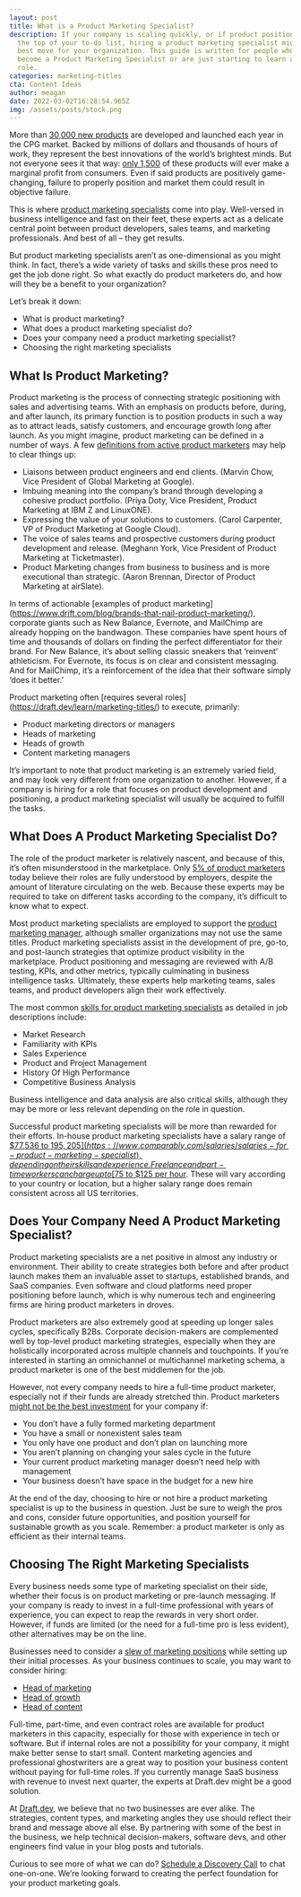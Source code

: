 ```yaml
---
layout: post
title: What is a Product Marketing Specialist?
description: If your company is scaling quickly, or if product positioning is at
  the top of your to-do list, hiring a product marketing specialist might be the
  best move for your organization. This guide is written for people who want to
  become a Product Marketing Specialist or are just starting to learn about the
  role.
categories: marketing-titles
cta: Content Ideas
author: meagan
date: 2022-03-02T16:28:54.965Z
img: /assets/posts/stock.png
---
```

More than [30,000 new products](https://www.forbes.com/sites/shamahyder/2019/10/17/how-to-launch-a-new-product-or-service-what-the-latest-research-teaches-us-about-successful-launches/) are developed and launched each year in the CPG market. Backed by millions of dollars and thousands of hours of work, they represent the best innovations of the world’s brightest minds. But not everyone sees it that way: [only 1,500](https://www.inc.com/marc-emmer/95-percent-of-new-products-fail-here-are-6-steps-to-make-sure-yours-dont.html) of these products will ever make a marginal profit from consumers. Even if said products are positively game-changing, failure to properly position and market them could result in objective failure.

This is where [product marketing specialists](https://www.trychameleon.com/blog/what-is-product-marketing) come into play. Well-versed in business intelligence and fast on their feet, these experts act as a delicate central point between product developers, sales teams, and marketing professionals. And best of all – they get results.

But product marketing specialists aren’t as one-dimensional as you might think. In fact, there’s a wide variety of tasks and skills these pros need to get the job done right. So what exactly do product marketers do, and how will they be a benefit to your organization?

Let’s break it down:

* What is product marketing?
* What does a product marketing specialist do?
* Does your company need a product marketing specialist?
* Choosing the right marketing specialists

## What Is Product Marketing?

Product marketing is the process of connecting strategic positioning with sales and advertising teams. With an emphasis on products before, during, and after launch, its primary function is to position products in such a way as to attract leads, satisfy customers, and encourage growth long after launch.
As you might imagine, product marketing can be defined in a number of ways. A few [definitions from active product marketers](https://www.productmarketingalliance.com/what-is-product-marketing/) may help to clear things up:

* Liaisons between product engineers and end clients. (Marvin Chow, Vice President of Global Marketing at Google).
* Imbuing meaning into the company’s brand through developing a cohesive product portfolio. (Priya Doty, Vice President, Product Marketing at IBM Z and LinuxONE).
* Expressing the value of your solutions to customers. (Carol Carpenter, VP of Product Marketing at Google Cloud).
* The voice of sales teams and prospective customers during product development and release. (Meghann York, Vice President of Product Marketing at Ticketmaster).
* Product Marketing changes from business to business and is more executional than strategic. (Aaron Brennan, Director of Product Marketing at airSlate).

In terms of actionable \[examples of product marketing](<https://www.drift.com/blog/brands-that-nail-product-marketing/>), corporate giants such as New Balance, Evernote, and MailChimp are already hopping on the bandwagon. These companies have spent hours of time and thousands of dollars on finding the perfect differentiator for their brand. For New Balance, it’s about selling classic sneakers that ‘reinvent’ athleticism. For Evernote, its focus is on clear and consistent messaging. And for MailChimp, it’s a reinforcement of the idea that their software simply ‘does it better.’

Product marketing often \[requires several roles](<https://draft.dev/learn/marketing-titles/>) to execute, primarily:

* Product marketing directors or managers
* Heads of marketing
* Heads of growth
* Content marketing managers

It’s important to note that product marketing is an extremely varied field, and may look very different from one organization to another. However, if a company is hiring for a role that focuses on product development and positioning, a product marketing specialist will usually be acquired to fulfill the tasks.

## What Does A Product Marketing Specialist Do?

The role of the product marketer is relatively nascent, and because of this, it’s often misunderstood in the marketplace. Only [5% of product marketers](https://www.productmarketingalliance.com/state-of-product-marketing-2020/) today believe their roles are fully understood by employers, despite the amount of literature circulating on the web. Because these experts may be required to take on different tasks according to the company, it’s difficult to know what to expect.

Most product marketing specialists are employed to support the [product marketing manager](https://userguiding.com/blog/product-marketing-manager-career-path/), although smaller organizations may not use the same titles. Product marketing specialists assist in the development of pre, go-to, and post-launch strategies that optimize product visibility in the marketplace. Product positioning and messaging are reviewed with A/B testing, KPIs, and other metrics, typically culminating in business intelligence tasks. Ultimately, these experts help marketing teams, sales teams, and product developers align their work effectively.

The most common [skills for product marketing specialists](https://www.zippia.com/product-marketing-specialist-jobs/skills/) as detailed in job descriptions include:

* Market Research
* Familiarity with KPIs
* Sales Experience
* Product and Project Management
* History Of High Performance
* Competitive Business Analysis

Business intelligence and data analysis are also critical skills, although they may be more or less relevant depending on the role in question.

Successful product marketing specialists will be more than rewarded for their efforts. In-house product marketing specialists have a salary range of [$77,536 to $195,205](https://www.comparably.com/salaries/salaries-for-product-marketing-specialist), depending on their skills and experience. Freelance and part-time workers can charge up to [$75 to $125 per hour](https://www.growthcollective.com/services/product-marketing-consultant). These will vary according to your country or location, but a higher salary range does remain consistent across all US territories.

## Does Your Company Need A Product Marketing Specialist?

Product marketing specialists are a net positive in almost any industry or environment. Their ability to create strategies both before and after product launch makes them an invaluable asset to startups, established brands, and SaaS companies. Even software and cloud platforms need proper positioning before launch, which is why numerous tech and engineering firms are hiring product marketers in droves.

Product marketers are also extremely good at speeding up longer sales cycles, specifically B2Bs. Corporate decision-makers are complemented well by top-level product marketing strategies, especially when they are holistically incorporated across multiple channels and touchpoints. If you’re interested in starting an omnichannel or multichannel marketing schema, a product marketer is one of the best middlemen for the job.

However, not every company needs to hire a full-time product marketer, especially not if their funds are already stretched thin. Product marketers [might not be the best investment](https://medium.com/product-launch-before-and-after/when-to-hire-your-product-marketing-manager-70a1ae13535e) for your company if:

* You don’t have a fully formed marketing department
* You have a small or nonexistent sales team
* You only have one product and don’t plan on launching more
* You aren’t planning on changing your sales cycle in the future
* Your current product marketing manager doesn’t need help with management
* Your business doesn’t have space in the budget for a new hire

At the end of the day, choosing to hire or not hire a product marketing specialist is up to the business in question. Just be sure to weigh the pros and cons, consider future opportunities, and position yourself for sustainable growth as you scale. Remember: a product marketer is only as efficient as their internal teams.

## Choosing The Right Marketing Specialists

Every business needs some type of marketing specialist on their side, whether their focus is on product marketing or pre-launch messaging. If your company is ready to invest in a full-time professional with years of experience, you can expect to reap the rewards in very short order. However, if funds are limited (or the need for a full-time pro is less evident), other alternatives may be on the line.

Businesses need to consider a [slew of marketing positions](https://draft.dev/learn/marketing-titles/) while setting up their initial processes. As your business continues to scale, you may want to consider hiring:

* [Head of marketing](https://draft.dev/learn/what-is-a-head-of-marketing) 
* [Head of growth](https://draft.dev/learn/what-is-a-head-of-growth) 
* [Head of content](https://draft.dev/learn/what-is-a-head-of-content)

Full-time, part-time, and even contract roles are available for product marketers in this capacity, especially for those with experience in tech or software. But if internal roles are not a possibility for your company, it might make better sense to start small. Content marketing agencies and professional ghostwriters are a great way to position your business content without paying for full-time roles. If you currently manage SaaS business with revenue to invest next quarter, the experts at Draft.dev might be a good solution.

At [Draft.dev](https://draft.dev/), we believe that no two businesses are ever alike. The strategies, content types, and marketing angles they use should reflect their brand and message above all else. By partnering with some of the best in the business, we help technical decision-makers, software devs, and other engineers find value in your blog posts and tutorials.

Curious to see more of what we can do? [Schedule a Discovery Call](https://draft.dev/call) to chat one-on-one. We’re looking forward to creating the perfect foundation for your product marketing goals.